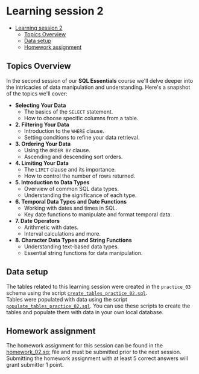 # Learning session 2
<!-- TOC -->
* [Learning session 2](#learning-session-2)
  * [Topics Overview](#topics-overview)
  * [Data setup](#data-setup)
  * [Homework assignment](#homework-assignment)
  
<!-- TOC -->
## Topics Overview

In the second session of our **SQL Essentials** course  we'll delve deeper into the intricacies of data manipulation and understanding. Here's a snapshot of the topics we'll cover:

- **Selecting Your Data**
   - The basics of the `SELECT` statement.
   - How to choose specific columns from a table.
- **2. Filtering Your Data**
   - Introduction to the `WHERE` clause.
   - Setting conditions to refine your data retrieval.
- **3. Ordering Your Data**
   - Using the `ORDER BY` clause.
   - Ascending and descending sort orders.
- **4. Limiting Your Data**
   - The `LIMIT` clause and its importance.
   - How to control the number of rows returned.
- **5. Introduction to Data Types**
   - Overview of common SQL data types.
   - Understanding the significance of each type.
- **6. Temporal Data Types and Date Functions**
   - Working with dates and times in SQL.
   - Key date functions to manipulate and format temporal data.
- **7. Date Operators**
   - Arithmetic with dates.
   - Interval calculations and more.
- **8. Character Data Types and String Functions**
   - Understanding text-based data types.
   - Essential string functions for data manipulation.

## Data setup
The tables related to this learning session were created in the ```practice_03``` schema using the script
[`create_tables_practice_02.sql`](data_setup/create_tables_practice_02.sql).  
Tables were populated with data using the script 
[`populate_tables_practice_02.sql`](data_setup/populate_tables_practice_02.sql).
You can use these scripts to create the tables and populate them with data in your own local database.

## Homework assignment
The homework assignment for this session can be found in the [homework_02.sq;](homework_02.sql) file and 
must be submitted prior to the next session.  
Submitting the homework assignment with at least 5 correct answers will grant submitter 1 point.

